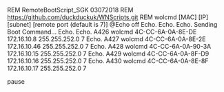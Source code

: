 REM   RemoteBootScript_SGK 03072018
REM   https://github.com/duckduckuk/WNScripts.git
REM   wolcmd [MAC] [IP] [subnet] [remote port (default is 7)]
@Echo off
Echo. 
Echo.
Echo. Sending Boot Command...
Echo.
Echo. A426
wolcmd 4C-CC-6A-0A-8E-DE 172.16.10.8 255.255.252.0 7
Echo. A427
wolcmd 4C-CC-6A-0A-8E-2E 172.16.10.46 255.255.252.0 7
Echo. A428
wolcmd 4C-CC-6A-0A-90-3A 172.16.10.15 255.255.252.0 7
Echo. A429
wolcmd 4C-CC-6A-0A-8F-D9 172.16.10.16 255.255.252.0 7
Echo. A430
wolcmd 4C-CC-6A-0A-8E-8F 172.16.10.17 255.255.252.0 7


pause
